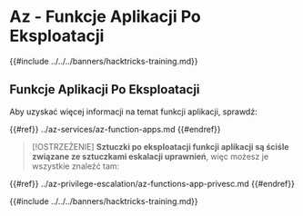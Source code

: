# Az - Funkcje Aplikacji Po Eksploatacji

{{#include ../../../banners/hacktricks-training.md}}

## Funkcje Aplikacji Po Eksploatacji

Aby uzyskać więcej informacji na temat funkcji aplikacji, sprawdź:

{{#ref}}
../az-services/az-function-apps.md
{{#endref}}

> [!OSTRZEŻENIE]
> **Sztuczki po eksploatacji funkcji aplikacji są ściśle związane ze sztuczkami eskalacji uprawnień**, więc możesz je wszystkie znaleźć tam:

{{#ref}}
../az-privilege-escalation/az-functions-app-privesc.md
{{#endref}}



{{#include ../../../banners/hacktricks-training.md}}
